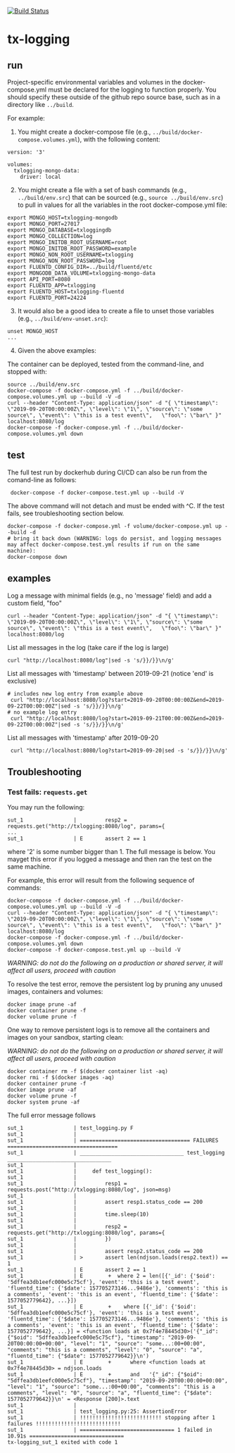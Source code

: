[![Build Status](https://travis-ci.com/RENCI/tx-logging.svg?token=hSyYs1SXtzNJJDmjUzHi&branch=master)](https://travis-ci.com/RENCI/tx-logging)

# tx-logging

## run

Project-specific environmental variables and volumes in the docker-compose.yml must be declared for the logging to function properly. You should specify these outside of the github repo source base, such as in a directory like `../build`.

For example:
1. You might create a docker-compose file (e.g., `../build/docker-compose.volumes.yml`), with the following content:
```
version: '3'
    
volumes:
  txlogging-mongo-data:
    driver: local
```
2. You might create a file with a set of bash commands (e.g., `../build/env.src`) that can be sourced (e.g., `source ../build/env.src`) to pull in values for all the variables in the root docker-compose.yml file:
```
export MONGO_HOST=txlogging-mongodb
export MONGO_PORT=27017
export MONGO_DATABASE=txloggingdb
export MONGO_COLLECTION=log
export MONGO_INITDB_ROOT_USERNAME=root
export MONGO_INITDB_ROOT_PASSWORD=example
export MONGO_NON_ROOT_USERNAME=txlogging
export MONGO_NON_ROOT_PASSWORD=log
export FLUENTD_CONFIG_DIR=../build/fluentd/etc
export MONGODB_DATA_VOLUME=txlogging-mongo-data
export API_PORT=8080
export FLUENTD_APP=txlogging
export FLUENTD_HOST=txlogging-fluentd
export FLUENTD_PORT=24224
```
3. It would also be a good idea to create a file to unset those variables (e.g., `../build/env-unset.src`):
```
unset MONGO_HOST
...

```

4. Given the above examples:

The container can be deployed, tested from the command-line, and stopped with:
```
source ../build/env.src
docker-compose -f docker-compose.yml -f ../build/docker-compose.volumes.yml up --build -V -d
curl --header "Content-Type: application/json" -d "{ \"timestamp\": \"2019-09-20T00:00:00Z\", \"level\": \"1\", \"source\": \"some source\", \"event\": \"this is a test event\",   \"foo\": \"bar\" }" localhost:8080/log
docker-compose -f docker-compose.yml -f ../build/docker-compose.volumes.yml down
```
## test
The full test run by dockerhub during CI/CD can also be run from the comand-line as follows:
```
 docker-compose -f docker-compose.test.yml up --build -V
```
The above command will not detach and must be ended with ^C. If the test fails, see troubleshooting section below.

```
docker-compose -f docker-compose.yml -f volume/docker-compose.yml up --build -d
# bring it back down (WARNING: logs do persist, and logging messages may affect docker-compose.test.yml results if run on the same machine):
docker-compose down
```


## examples
Log a message with minimal fields (e.g., no 'message' field) and add a custom field, "foo"
```
curl --header "Content-Type: application/json" -d "{ \"timestamp\": \"2019-09-20T00:00:00Z\", \"level\": \"1\", \"source\": \"some source\", \"event\": \"this is a test event\",   \"foo\": \"bar\" }" localhost:8080/log
 ```
 
 List all messages in the log (take care if the log is large)
 ```
 curl "http://localhost:8080/log"|sed -s 's/}}/}}\n/g'
 ```
 
 List all messages with 'timestamp' between 2019-09-21 (notice 'end' is exclusive)
 ```
 # includes new log entry from example above
  curl "http://localhost:8080/log?start=2019-09-20T00:00:00Z&end=2019-09-22T00:00:00Z"|sed -s 's/}}/}}\n/g'
 # no example log entry
  curl "http://localhost:8080/log?start=2019-09-21T00:00:00Z&end=2019-09-22T00:00:00Z"|sed -s 's/}}/}}\n/g'
  ```
  
 List all messages with 'timestamp' after 2019-09-20
 ```
  curl "http://localhost:8080/log?start=2019-09-20|sed -s 's/}}/}}\n/g'
  ```

## Troubleshooting

### Test fails: `requests.get` 

You may run the following:
```
sut_1                |         resp2 = requests.get("http://txlogging:8080/log", params={
...
sut_1                | E       assert 2 == 1
```
where '2' is some number bigger than 1. The full message is below. You mayget this error if you logged a message and then ran the test on the same machine.

For example, this error will result from the following sequence of commands:
```
docker-compose -f docker-compose.yml -f ../build/docker-compose.volumes.yml up --build -V -d
curl --header "Content-Type: application/json" -d "{ \"timestamp\": \"2019-09-20T00:00:00Z\", \"level\": \"1\", \"source\": \"some source\", \"event\": \"this is a test event\",   \"foo\": \"bar\" }" localhost:8080/log
docker-compose -f docker-compose.yml -f ../build/docker-compose.volumes.yml down
docker-compose -f docker-compose.test.yml up --build -V
```

_WARNING: do not do the following on a production or shared server, it will affect all users, proceed with caution_

To resolve the test error, remove the persistent log by pruning any unused images, containers and volumes:
```
docker image prune -af
docker container prune -f
docker volume prune -f
```

One way to remove persistent logs is to remove all the containers and images on your sandbox, starting clean:

_WARNING: do not do the following on a production or shared server, it will affect all users, proceed with caution_

```
docker container rm -f $(docker container list -aq)
docker rmi -f $(docker images -aq)
docker container prune -f
docker image prune -af
docker volume prune -f
docker system prune -af
```

The full error message follows
```
sut_1                | test_logging.py F
sut_1                |
sut_1                | =================================== FAILURES ===================================
sut_1                | _________________________________ test_logging _________________________________
sut_1                |
sut_1                |     def test_logging():
sut_1                |
sut_1                |         resp1 = requests.post("http://txlogging:8080/log", json=msg)
sut_1                |
sut_1                |         assert resp1.status_code == 200
sut_1                |
sut_1                |         time.sleep(10)
sut_1                |
sut_1                |         resp2 = requests.get("http://txlogging:8080/log", params={
sut_1                |         })
sut_1                |
sut_1                |         assert resp2.status_code == 200
sut_1                | >       assert len(ndjson.loads(resp2.text)) == 1
sut_1                | E       assert 2 == 1
sut_1                | E        +  where 2 = len([{'_id': {'$oid': '5dffea3db1eefc000e5c75cf'}, 'event': 'this is a test event', 'fluentd_time': {'$date': 157705273146...9486e'}, 'comments': 'this is a comments', 'event': 'this is an event', 'fluentd_time': {'$date': 1577052779642}, ...}])
sut_1                | E        +    where [{'_id': {'$oid': '5dffea3db1eefc000e5c75cf'}, 'event': 'this is a test event', 'fluentd_time': {'$date': 157705273146...9486e'}, 'comments': 'this is a comments', 'event': 'this is an event', 'fluentd_time': {'$date': 1577052779642}, ...}] = <function loads at 0x7f4e78445d30>('{"_id": {"$oid": "5dffea3db1eefc000e5c75cf"}, "timestamp": "2019-09-20T00:00:00+00:00", "level": "1", "source": "some...:00+00:00", "comments": "this is a comments", "level": "0", "source": "a", "fluentd_time": {"$date": 1577052779642}}\n')
sut_1                | E        +      where <function loads at 0x7f4e78445d30> = ndjson.loads
sut_1                | E        +      and   '{"_id": {"$oid": "5dffea3db1eefc000e5c75cf"}, "timestamp": "2019-09-20T00:00:00+00:00", "level": "1", "source": "some...:00+00:00", "comments": "this is a comments", "level": "0", "source": "a", "fluentd_time": {"$date": 1577052779642}}\n' = <Response [200]>.text
sut_1                |
sut_1                | test_logging.py:25: AssertionError
sut_1                | !!!!!!!!!!!!!!!!!!!!!!!!!! stopping after 1 failures !!!!!!!!!!!!!!!!!!!!!!!!!!!
sut_1                | ============================== 1 failed in 10.91s ==============================
tx-logging_sut_1 exited with code 1
```
